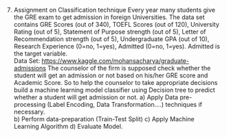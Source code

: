7. Assignment on Classification technique 
Every year many students give the GRE exam to get admission in foreign Universities. The 
data set contains GRE Scores (out of 340), TOEFL Scores (out of 120), University Rating 
(out of 5), Statement of Purpose strength (out of 5), Letter of Recommendation strength (out 
of 5), Undergraduate GPA (out of 10), Research Experience (0=no, 1=yes), Admitted (0=no, 
1=yes). Admitted is the target variable.  
Data Set: https://www.kaggle.com/mohansacharya/graduate-admissions 
The counselor of the firm is supposed check whether the student will get an admission or not 
based on his/her GRE score and Academic Score. So to help the counselor to take appropriate 
decisions build a machine learning model classifier using Decision tree to predict whether a 
student will get admission or not. 
a) Apply Data pre-processing (Label Encoding, Data Transformation….) techniques if 
necessary.  
b) Perform data-preparation (Train-Test Split) 
c) Apply Machine Learning Algorithm 
d) Evaluate Model. 
